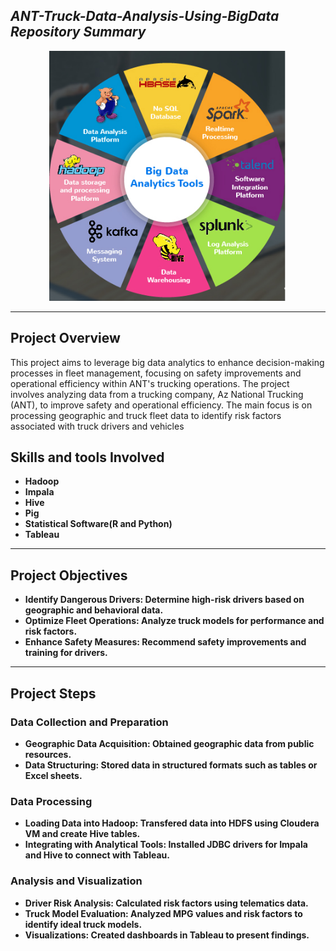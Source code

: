 <h2 align= "Left"><em>ANT-Truck-Data-Analysis-Using-BigData Repository Summary</em></h2>

<div align="center">
  <img height="400" src="https://github.com/shreyjain99/ANT-Truck-Data-Analysis-Using-BigData/blob/main/src%20files/1670071405703.png"/>
</div>

<hr width="100%" size="2">

<body>

<h2>Project Overview</h2>
    <p>This project aims to leverage big data analytics to enhance decision-making processes in fleet management, focusing on safety improvements and operational efficiency within ANT's trucking operations. The project involves analyzing data from a trucking company, Az National Trucking (ANT), to improve safety and operational efficiency. The main focus is on processing geographic and truck fleet data to identify risk factors associated with truck drivers and vehicles</p>

  <h2>Skills and tools Involved</h2>
    <ul>
        <li><strong>Hadoop</li>
        <li><strong>Impala</li>
        <li><strong>Hive</li>
        <li><strong>Pig</li>
        <li><strong>Statistical Software(R and Python)</li>
        <li><strong>Tableau</li>
    </ul>

<hr width="100%" size="2">


  <h2>Project Objectives</h2>
    <ul>
        <li><strong>Identify Dangerous Drivers:</strong> Determine high-risk drivers based on geographic and behavioral data.</li>
        <li><strong>Optimize Fleet Operations:</strong> Analyze truck models for performance and risk factors.</li>
        <li><strong>Enhance Safety Measures:</strong> Recommend safety improvements and training for drivers.</li>
    </ul>

<hr width="100%" size="2">

  <h2>Project Steps</h2>

  <h3>Data Collection and Preparation</h3>
    <ul>
        <li><strong>Geographic Data Acquisition:</strong> Obtained geographic data from public resources.</li>
        <li><strong>Data Structuring:</strong> Stored data in structured formats such as tables or Excel sheets.</li>
    </ul>

  <h3>Data Processing</h3>
    <ul>
        <li><strong>Loading Data into Hadoop:</strong> Transfered data into HDFS using Cloudera VM and create Hive tables.</li>
        <li><strong>Integrating with Analytical Tools:</strong> Installed JDBC drivers for Impala and Hive to connect with Tableau.</li>
    </ul>

  <h3>Analysis and Visualization</h3>
    <ul>
        <li><strong>Driver Risk Analysis:</strong> Calculated risk factors using telematics data.</li>
        <li><strong>Truck Model Evaluation:</strong> Analyzed MPG values and risk factors to identify ideal truck models.</li>
        <li><strong>Visualizations:</strong> Created dashboards in Tableau to present findings.</li>
    </ul>

</body>
</html>
